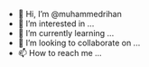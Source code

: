 - 👋 Hi, I’m @muhammedrihan
- 👀 I’m interested in ...
- 🌱 I’m currently learning ...
- 💞️ I’m looking to collaborate on ...
- 📫 How to reach me ...

<!---
muhammedrihan/muhammedrihan is a ✨ special ✨ repository because its `README.md` (this file) appears on your GitHub profile.
You can click the Preview link to take a look at your changes.
--->
